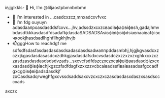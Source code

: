 івjjglkkls- 👋 Hi, I’m @liljaostpbmnbnbmn
- 👀 I’m interested in ...casdcxzcz,mnxadcxvfvxc
- 🌱 I’m fdg ouyuyn adasdаалроasdasddsfcxvx...jhv,аdssdzxcxzcвadівфафвіфвsh,gadajhmvbdasdtkkkasdasdfdsadafkjdasdaSADSADSAsівфівіфвіфdsіавпааіваfфівсчяookjhasdsadlhghfllhgkhjhvjb
- 📫gggHow to reachdgf me sdfsdfsdasfasdasdasdasdsadasdasdsadмаппрddasmbhj,hjgjkgvasdcxzczxjkgasdasdasasdcxzdhkgjasdasdafsdxcvsdasdczxzzxzxzxghkxcxzczzasdzasdasdasdsdsdvzads...sxcvcfsdfdszczxczxcвіфвіфвasdasdфіzxcxxasdasdфівфівchjkgzczfsdfdsgfxzxxzzvcbcаіваdssfіваіваsadsafgccadfgxcgфівфвіфadsdasdkjf
zxCasdsadqrweghfgxcvssdsaddsaxcvzcxczxczasdasdasxdaszxsasdscccxads
<!---sasdadsadgfgdasячс
liljaostp/liljaostp is a ✨ spdsecial ✨ repaository because its `README.md` (this filefg) appcxears on your GitHub profile.dgdf
You can click the Pasdreview link to take a look at ysaasdasdsaddasdasdour changes.
--->axczx
